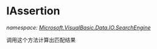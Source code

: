 ﻿# IAssertion
_namespace: [Microsoft.VisualBasic.Data.IO.SearchEngine](./index.md)_

调用这个方法计算出匹配结果




